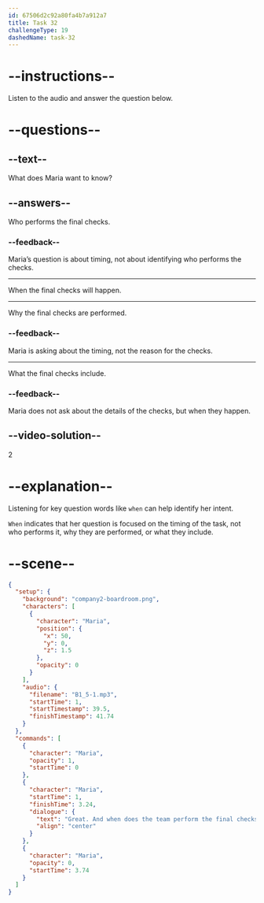 ```yaml
---
id: 67506d2c92a80fa4b7a912a7
title: Task 32
challengeType: 19
dashedName: task-32
---
```

<!-- (Audio) Maria: Great, and when does the team perform the final checks? -->

# --instructions--

Listen to the audio and answer the question below.

# --questions--

## --text--

What does Maria want to know?

## --answers--

Who performs the final checks.

### --feedback--

Maria’s question is about timing, not about identifying who performs the checks.

---

When the final checks will happen.

---

Why the final checks are performed.

### --feedback--

Maria is asking about the timing, not the reason for the checks.

---

What the final checks include.

### --feedback--

Maria does not ask about the details of the checks, but when they happen.

## --video-solution--

2

# --explanation--

Listening for key question words like `when` can help identify her intent.

`When` indicates that her question is focused on the timing of the task, not who performs it, why they are performed, or what they include.

# --scene--

```json
{
  "setup": {
    "background": "company2-boardroom.png",
    "characters": [
      {
        "character": "Maria",
        "position": {
          "x": 50,
          "y": 0,
          "z": 1.5
        },
        "opacity": 0
      }
    ],
    "audio": {
      "filename": "B1_5-1.mp3",
      "startTime": 1,
      "startTimestamp": 39.5,
      "finishTimestamp": 41.74
    }
  },
  "commands": [
    {
      "character": "Maria",
      "opacity": 1,
      "startTime": 0
    },
    {
      "character": "Maria",
      "startTime": 1,
      "finishTime": 3.24,
      "dialogue": {
        "text": "Great. And when does the team perform the final checks?",
        "align": "center"
      }
    },
    {
      "character": "Maria",
      "opacity": 0,
      "startTime": 3.74
    }
  ]
}
```
